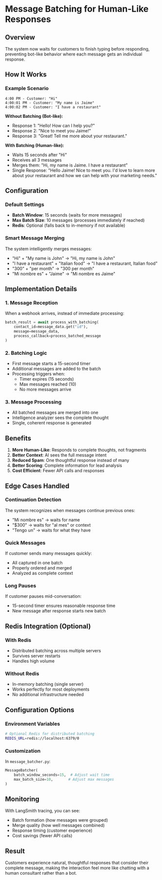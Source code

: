 # Message Batching for Human-Like Responses

## Overview
The system now waits for customers to finish typing before responding, preventing bot-like behavior where each message gets an individual response.

## How It Works

### Example Scenario
```
4:00 PM - Customer: "Hi"
4:00:01 PM - Customer: "My name is Jaime"
4:00:02 PM - Customer: "I have a restaurant"
```

**Without Batching (Bot-like):**
- Response 1: "Hello! How can I help you?"
- Response 2: "Nice to meet you Jaime!"
- Response 3: "Great! Tell me more about your restaurant."

**With Batching (Human-like):**
- Waits 15 seconds after "Hi"
- Receives all 3 messages
- Merges them: "Hi, my name is Jaime. I have a restaurant"
- Single Response: "Hello Jaime! Nice to meet you. I'd love to learn more about your restaurant and how we can help with your marketing needs."

## Configuration

### Default Settings
- **Batch Window**: 15 seconds (waits for more messages)
- **Max Batch Size**: 10 messages (processes immediately if reached)
- **Redis**: Optional (falls back to in-memory if not available)

### Smart Message Merging
The system intelligently merges messages:
- "Hi" + "My name is John" → "Hi, my name is John"
- "I have a restaurant" + "Italian food" → "I have a restaurant, Italian food"
- "300" + "per month" → "300 per month"
- "Mi nombre es" + "Jaime" → "Mi nombre es Jaime"

## Implementation Details

### 1. Message Reception
When a webhook arrives, instead of immediate processing:
```python
batch_result = await process_with_batching(
    contact_id=message_data.get("id"),
    message=message_data,
    process_callback=process_batched_message
)
```

### 2. Batching Logic
- First message starts a 15-second timer
- Additional messages are added to the batch
- Processing triggers when:
  - Timer expires (15 seconds)
  - Max messages reached (10)
  - No more messages arrive

### 3. Message Processing
- All batched messages are merged into one
- Intelligence analyzer sees the complete thought
- Single, coherent response is generated

## Benefits

1. **More Human-Like**: Responds to complete thoughts, not fragments
2. **Better Context**: AI sees the full message intent
3. **Reduced Spam**: One thoughtful response instead of many
4. **Better Scoring**: Complete information for lead analysis
5. **Cost Efficient**: Fewer API calls and responses

## Edge Cases Handled

### Continuation Detection
The system recognizes when messages continue previous ones:
- "Mi nombre es" → waits for name
- "$300" → waits for "al mes" or context
- "Tengo un" → waits for what they have

### Quick Messages
If customer sends many messages quickly:
- All captured in one batch
- Properly ordered and merged
- Analyzed as complete context

### Long Pauses
If customer pauses mid-conversation:
- 15-second timer ensures reasonable response time
- New message after response starts new batch

## Redis Integration (Optional)

### With Redis
- Distributed batching across multiple servers
- Survives server restarts
- Handles high volume

### Without Redis
- In-memory batching (single server)
- Works perfectly for most deployments
- No additional infrastructure needed

## Configuration Options

### Environment Variables
```bash
# Optional Redis for distributed batching
REDIS_URL=redis://localhost:6379/0
```

### Customization
In `message_batcher.py`:
```python
MessageBatcher(
    batch_window_seconds=15,  # Adjust wait time
    max_batch_size=10,       # Adjust max messages
)
```

## Monitoring

With LangSmith tracing, you can see:
- Batch formation (how messages were grouped)
- Merge quality (how well messages combined)
- Response timing (customer experience)
- Cost savings (fewer API calls)

## Result

Customers experience natural, thoughtful responses that consider their complete message, making the interaction feel more like chatting with a human consultant rather than a bot.